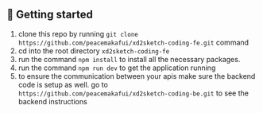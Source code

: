 ## 🚀 Getting started

1. clone this repo by running `git clone https://github.com/peacemakafui/xd2sketch-coding-fe.git` command
2. cd into the root directory `xd2sketch-coding-fe`
3. run the command `npm install` to install all the necessary packages.
4. run the command `npm run dev` to get the application running
5. to ensure the communication between your apis make sure the backend code is setup as well.
   go to `https://github.com/peacemakafui/xd2sketch-coding-be.git` to see the backend instructions
